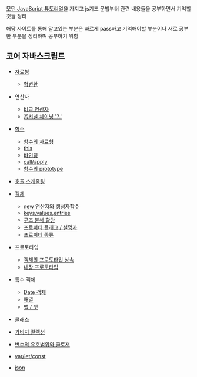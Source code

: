 [모던 JavaScript 튜토리얼](https://ko.javascript.info/)을 가지고 js기초 문법부터 관련 내용들을 공부하면서 기억할것들 정리

해당 사이트를 통해 알고있는 부분은 빠르게 pass하고 기억해야할 부분이나 새로 공부한 부분을 정리하며 공부하기 위함

## 코어 자바스크립트

- [자료형](./js공부/type.md)

  - [형변환](./js공부/type-conversions.md)

- 연산자
  - [비교 연산자](./js공부/comparison.md)
  - [옵셔널 체이닝 '?.'](./optionalChaining.md)
- [함수](./js공부/function.md)
  - [함수의 자료형](./js공부/typeofFunction.md)
  - [this](./js공부/this.md)
  - [바인딩](./js공부/bind.md)
  - [call/apply](./js공부/call-apply.md)
  - [함수의 prototype](./js공부/function_protyotype_property.md)
- [호출 스케줄링](./js공부/scheduling-call.md)
- [객체](./js공부/object.md)
  - [new 연산자와 생성자함수](./js공부/new.md)
  - [keys,values,entries](./js공부/objectKeys.md)
  - [구조 분해 할당](./js공부/destructuring-assignment.md)
  - [프로퍼티 플래그 / 설명자](./js공부/property-flag.md)
  - [프로퍼티 종류](./js공부/property-kinds.md)
- 프로토타입
  - [객체의 프로토타입 상속](./js공부/prototype.md)
  - [내장 프로토타입](./js공부/native_prototype.md)
- 특수 객체
  - [Date 객체](./js공부/dateObject.md)
  - [배열](./js공부/array.md)
  - [맵 / 셋](./js공부/map-set.md)
- [클래스](./js공부/class.md)
- [가비지 컬렉션](./js공부/garbageCollection.md)
- [변수의 유호범위와 클로저](./js공부/scope_closure.md)
- [var/let/const](./js공부/var_let_const.md)
- [json](./js공부/json.md)
